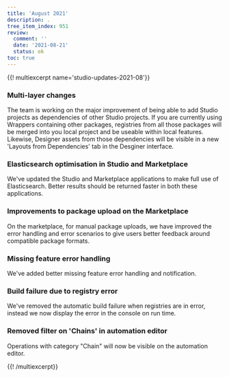 ```yaml
---
title: 'August 2021'
description: .
tree_item_index: 951
review:
  comment: ''
  date: '2021-08-21'
  status: ok
toc: true
---
```


{{! multiexcerpt name='studio-updates-2021-08'}}

### Multi-layer changes 

The team is working on the major improvement of being able to add Studio projects as dependencies of other Studio projects. If you are currently using Wrappers containing other packages, registries from all those packages will be merged into you local project and be useable within local features. Likewise, Designer assets from those dependencies will be visible in a new 'Layouts from Dependencies' tab in the Desginer interface.    

### Elasticsearch optimisation in Studio and Marketplace  

We've updated the Studio and Marketplace applications to make full use of Elasticsearch. Better results should be returned faster in both these applications.  

### Improvements to package upload on the Marketplace

On the marketplace, for manual package uploads, we have improved the error handling and error scenarios to give users better feedback around compatible package formats. 

### Missing feature error handling

We've added better missing feature error handling and notification. 

### Build failure due to registry error 

We've removed the automatic build failure when registries are in error, instead we now display the error in the console on run time. 

### Removed filter on 'Chains' in automation editor  

Operations with category "Chain" will now be visible on the automation editor.


{{! /multiexcerpt}}
